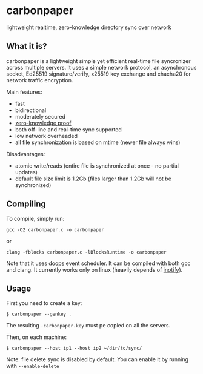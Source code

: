 # carbonpaper
lightweight realtime, zero-knowledge directory sync over network

What it is?
-----------
carbonpaper is a lightweight simple yet efficient real-time file syncronizer across multiple servers. It uses a simple network protocol, an asynchronous socket, Ed25519 signature/verify, x25519 key exchange and chacha20 for network traffic encryption.

Main features:
- fast
- bidirectional
- moderately secured
- [zero-knowledge proof](https://en.wikipedia.org/wiki/Zero-knowledge_proof)
- both off-line and real-time sync supported
- low network overheaded
- all file synchronization is based on mtime (newer file always wins)

Disadvantages:
- atomic write/reads (entire file is synchronized at once - no partial updates)
- default file size limit is 1.2Gb (files larger than 1.2Gb will not be synchronized)


Compiling
-----------

To compile, simply run:

``gcc -O2 carbonpaper.c -o carbonpaper``

or

``clang -fblocks carbonpaper.c -lBlocksRuntime -o carbonpaper``

Note that it uses [doops](https://github.com/eduardsui/doops) event scheduler. It can be compiled with both gcc and clang.
It currently works only on linux (heavily depends of [inotify](https://man7.org/linux/man-pages/man7/inotify.7.html)).

Usage
-----------

First you need to create a key:

`$ carbonpaper --genkey .`

The resulting `.carbonpaper.key` must pe copied on all the servers.

Then, on each machine:

`$ carbonpaper --host ip1 --host ip2 ~/dir/to/sync/`

Note: file delete sync is disabled by default. You can enable it by running with `--enable-delete`
